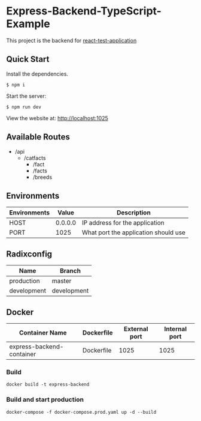 # Express-Backend-TypeScript-Example
This project is the backend for [react-test-application](https://github.com/sondresjolyst/react-test-application)

## Quick Start
Install the dependencies.

    $ npm i
    
Start the server:

    $ npm run dev
    
View the website at: [http://localhost:1025](http://localhost:1025)

## Available Routes

 - /api
	 - /catfacts
		 - /fact
		 - /facts
		 - /breeds

## Environments

| Environments	| Value 	| Description                           |
|---------------|-----------|---------------------------------------|
| HOST			| 0.0.0.0	| IP address for the application		|
| PORT			| 1025		| What port the application should use  |

## Radixconfig

| Name			| Branch		|
|---------------|---------------|
| production	| master		|
| development	| development   |

## Docker

| Container Name			| Dockerfile	| External port	| Internal port |
|---------------------------|---------------|---------------|---------------|
| express-backend-container | Dockerfile    | 1025			| 1025			|

### Build

    docker build -t express-backend

### Build and start production

    docker-compose -f docker-compose.prod.yaml up -d --build